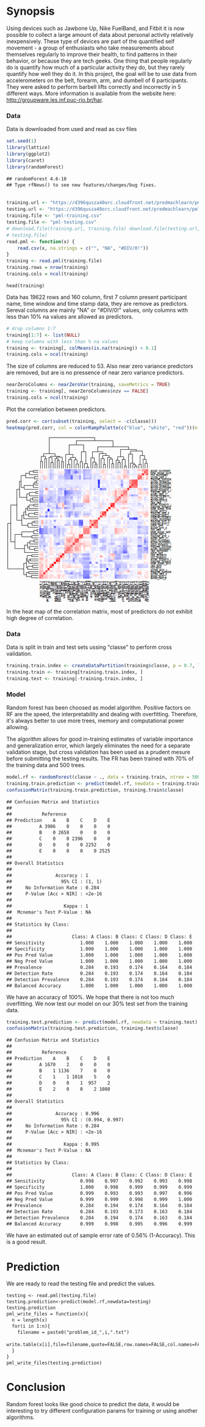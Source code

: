 # Synopsis

Using devices such as Jawbone Up, Nike FuelBand, and Fitbit it is now possible to collect a large amount of data about personal activity relatively inexpensively. These type of devices are part of the quantified self movement - a group of enthusiasts who take measurements about themselves regularly to improve their health, to find patterns in their behavior, or because they are tech geeks. One thing that people regularly do is quantify how much of a particular activity they do, but they rarely quantify how well they do it.
In this project, the goal will be to use data from accelerometers on the belt, forearm, arm, and dumbell of 6 participants. They were asked to perform barbell lifts correctly and incorrectly in 5 different ways.
More information is available from the website here: http://groupware.les.inf.puc-rio.br/har.

### Data

Data is downloaded from used and read as csv files


```r
set.seed(1)
library(lattice)
library(ggplot2)
library(caret)
library(randomForest)
```

```
## randomForest 4.6-10
## Type rfNews() to see new features/changes/bug fixes.
```

```r

training.url <- "https://d396qusza40orc.cloudfront.net/predmachlearn/pml-training.csv"
testing.url <- "https://d396qusza40orc.cloudfront.net/predmachlearn/pml-testing.csv"
training.file <- "pml-training.csv"
testing.file <- "pml-testing.csv"
# download.file(training.url, training.file) download.file(testing.url,
# testing.file)
read.pml <- function(x) {
    read.csv(x, na.strings = c("", "NA", "#DIV/0!"))
}
training <- read.pml(training.file)
training.rows = nrow(training)
training.cols = ncol(training)
```

```
head(training)
```

Data has 19622 rows and 160 column, first 7 column present participant name, time window and time stamp data, they are remove as predictors. Sereval columns are mainly "NA" or "#DIV/0!" values, only columns with less than 10% na values are allowed as predictors.


```r
# drop columns 1:7
training[1:7] <- list(NULL)
# keep columns with less than % na values
training <- training[, colMeans(is.na(training)) < 0.1]
training.cols = ncol(training)
```


The size of columns are reduced to 53. Also near zero variance predictors are removed, but are is no pressence of near zero variance predictors.


```r
nearZeroColumns <- nearZeroVar(training, saveMetrics = TRUE)
training <- training[, nearZeroColumns$nzv == FALSE]
training.cols = ncol(training)
```


Plot the correlation between predictors.


```r
pred.corr <- cor(subset(training, select = -c(classe)))
heatmap(pred.corr, col = colorRampPalette(c("blue", "white", "red"))(n = 199))
```

![plot of chunk unnamed-chunk-4](figure/unnamed-chunk-4.png) 


In the heat map of the correlation matrix, most of predictors do not exhibit high degree of correlation.

### Data

Data is split in train and test sets ussing "classe" to perform cross validation.


```r
training.train.index <- createDataPartition(training$classe, p = 0.7, list = FALSE)
training.train <- training[training.train.index, ]
training.test <- training[-training.train.index, ]
```


### Model

Random forest has been choosed as model algorithm. Positive factors on RF are the speed, the interpretability and dealing with overfitting. Therefore, it's always better to use more trees, memory and computational power allowing.

The algorithm allows for good in-training estimates of variable importance and generalization error, which largely eliminates the need for a separate validation stage, but cross validation has been used as a prudent mesure before submitting the testing results. The FR has been trained with 70% of the training data and 500 trees.


```r
model.rf <- randomForest(classe ~ ., data = training.train, ntree = 500)
training.train.prediction <- predict(model.rf, newdata = training.train)
confusionMatrix(training.train.prediction, training.train$classe)
```

```
## Confusion Matrix and Statistics
## 
##           Reference
## Prediction    A    B    C    D    E
##          A 3906    0    0    0    0
##          B    0 2658    0    0    0
##          C    0    0 2396    0    0
##          D    0    0    0 2252    0
##          E    0    0    0    0 2525
## 
## Overall Statistics
##                                 
##                Accuracy : 1     
##                  95% CI : (1, 1)
##     No Information Rate : 0.284 
##     P-Value [Acc > NIR] : <2e-16
##                                 
##                   Kappa : 1     
##  Mcnemar's Test P-Value : NA    
## 
## Statistics by Class:
## 
##                      Class: A Class: B Class: C Class: D Class: E
## Sensitivity             1.000    1.000    1.000    1.000    1.000
## Specificity             1.000    1.000    1.000    1.000    1.000
## Pos Pred Value          1.000    1.000    1.000    1.000    1.000
## Neg Pred Value          1.000    1.000    1.000    1.000    1.000
## Prevalence              0.284    0.193    0.174    0.164    0.184
## Detection Rate          0.284    0.193    0.174    0.164    0.184
## Detection Prevalence    0.284    0.193    0.174    0.164    0.184
## Balanced Accuracy       1.000    1.000    1.000    1.000    1.000
```


We have an accuracy of 100%. We hope that there is not too much overfitting. We now test our model on our 30% test set from the training data.


```r
training.test.prediction <- predict(model.rf, newdata = training.test)
confusionMatrix(training.test.prediction, training.test$classe)
```

```
## Confusion Matrix and Statistics
## 
##           Reference
## Prediction    A    B    C    D    E
##          A 1670    2    0    0    0
##          B    1 1136    7    0    0
##          C    1    1 1018    5    0
##          D    0    0    1  957    2
##          E    2    0    0    2 1080
## 
## Overall Statistics
##                                         
##                Accuracy : 0.996         
##                  95% CI : (0.994, 0.997)
##     No Information Rate : 0.284         
##     P-Value [Acc > NIR] : <2e-16        
##                                         
##                   Kappa : 0.995         
##  Mcnemar's Test P-Value : NA            
## 
## Statistics by Class:
## 
##                      Class: A Class: B Class: C Class: D Class: E
## Sensitivity             0.998    0.997    0.992    0.993    0.998
## Specificity             1.000    0.998    0.999    0.999    0.999
## Pos Pred Value          0.999    0.993    0.993    0.997    0.996
## Neg Pred Value          0.999    0.999    0.998    0.999    1.000
## Prevalence              0.284    0.194    0.174    0.164    0.184
## Detection Rate          0.284    0.193    0.173    0.163    0.184
## Detection Prevalence    0.284    0.194    0.174    0.163    0.184
## Balanced Accuracy       0.999    0.998    0.995    0.996    0.999
```


We have an estimated out of sample error rate of 0.56% (1-Accuracy). This is a good result.

# Prediction

We are ready to read the testing file and predict the values.

```
testing <- read.pml(testing.file)
testing.prediction<-predict(model.rf,newdata=testing)
testing.prediction
pml_write_files = function(x){
  n = length(x)
  for(i in 1:n){
    filename = paste0("problem_id_",i,".txt")
    write.table(x[i],file=filename,quote=FALSE,row.names=FALSE,col.names=FALSE)
  }
}
pml_write_files(testing.prediction)
```

# Conclusion

Random forest looks like good choice to predict the data, it would be interesting to try different configuration params for training or using another algorithms.
